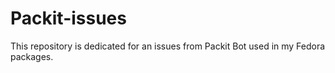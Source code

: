 # Packit-issues

This repository is dedicated for an issues from Packit Bot used in my Fedora packages.
